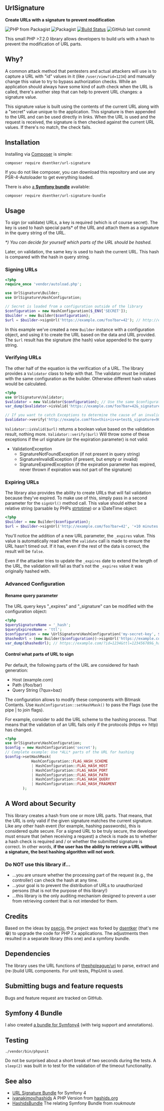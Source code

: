 ## UrlSignature  
**Create URLs with a signature to prevent modification**

![PHP from Packagist](https://img.shields.io/packagist/php-v/dsentker/url-signature.svg)
![Packagist](https://img.shields.io/packagist/v/dsentker/url-signature.svg)
[![Build Status](https://travis-ci.org/dsentker/url-signature.svg?branch=master)](https://travis-ci.org/dsentker/url-signature)
![GitHub last commit](https://img.shields.io/github/last-commit/dsentker/url-signature.svg)

This small PHP >7.2.0 library allows developers to build urls with a hash to prevent the modification of URL parts.   

## Why?
A common attack method that pentesters and actual attackers will use is to capture a URL with "id" values in it (like `/user/view?id=1234`) and manually change this value to try to bypass authorization checks. While an application should always have some kind of auth check when the URL is called, there's another step that can help to prevent URL changes: a signature value.

This signature value is built using the contents of the current URL along with a "secret" value unique to the application. This signature is then appended to the URL and can be used directly in links. When the URL is used and the request is received, the signature is then checked against the current URL values. If there's no match, the check fails.

## Installation
Installing via [Composer](https://getcomposer.org) is simple:

`composer require dsentker/url-signature`

If you do not like composer, you can download this repository and use any PSR-4-Autoloader to get everything loaded.

There is also [a **Symfony bundle**](https://github.com/dsentker/url-signature-bundle/) available:

`composer require dsentker/url-signature-bundle` 

## Usage
To sign (or validate) URLs, a key is required (which is of course secret). The key is used to hash special parts* of the URL and attach them as a signature in the query string of the URL.

_*) You can decide for yourself which parts of the URL should be hashed._

Later, on validation, the same key is used to hash the current URL. This hash is compared with the hash in query string.

### Signing URLs
```php
<?php
require_once 'vendor/autoload.php';

use UrlSignature\Builder;
use UrlSignature\HashConfiguration;

// Secret is loaded from a configuration outside of the library
$configuration = new HashConfiguration($_ENV['SECRET']);
$builder = new Builder($configuration);
$url = $builder->signUrl('https://example.com/foo?bar=42'); // http://example.com?foo?bar=42&_signature=90b7ac1...
```

In this example we've created a new `Builder` instance with a configuration object, and using it to create the URL based on the data and URL provided. The `$url` result has the signature (the hash) value appended to the query string.

### Verifying URLs
The other half of the equation is the verification of a URL. The library provides a `Validator` class to help with that. The validator must be initiated with the same configuration as the builder. Otherwise different hash values would be calculated.

```php
<?php
use UrlSignature\Validator;
$validator = new Validator($configuration); // Use the same $configuration here
var_dump($validator->isValid('https://example.com/foo?bar=42&_signature=90b7ac1...')); // returns true or false, depending on the signature

// If you want to catch Exceptions to determine the cause of an invalid URL, use Validator::verify() instead
$validator->verify('http://example.com?foo=this+is+a+test&_signature=90b7ac1...'); // Returns true or a \UrlSignature\Exception\ValidationException.
```

`Validator::isValid($url)` returns a boolean value based on the validation result, nothing more.
`Validator::verify($url)` Will throw some of these exceptions if the url signature (or the expiration parameter) is not valid:
* ValidationException
  * SignatureNotFoundException (if not present in query string)
  * SignatureInvalidException (if present, but empty or invalid)
  * SignatureExpiredException (if the expiration parameter has expired, never thrown if expiration was not part of the signature)

### Expiring URLs
The library also provides the ability to create URLs that will fail validation because they've expired. To make use of this, simply pass in a second parameter for the `signUrl()` method call. This value should either be a relative string (parsable by PHPs [strtotime](https://php.net/strtotime)) or a \DateTime object:
```php
<?php
$builder = new Builder($configuration);
$url = $builder->signUrl('http://example.com/foo?bar=42', '+10 minutes'); // https://example.com?foo=bar&_expires=1521661473&_signature=009e2d70...
```

You'll notice the addition of a new URL parameter, the `_expires` value. This value is automatically read when the `validate` call is made to ensure the URL hasn't timed out. If it has, even if the rest of the data is correct, the result will be `false`.

Even if the attacker tries to update the `_expires` date to extend the length of the URL, the validation will fail as that's not the `_expires` value it was originally hashed with.

### Advanced Configuration
#### Rename query parameter 
The URL query keys "_expires" and "_signature" can be modified with the configuration object:
```php
<?php
$querySignatureName = '_hash';
$queryExpiresName = 'ttl';
$configuration = new \UrlSignature\HashConfiguration('my-secret-key', $querySignatureName, $queryExpiresName);
$hashedUrl = (new Builder($configuration))->signUrl('https://example.com/?id=1234', new \DateTime('MONDAY NEXT WEEK'));
var_dump($hashedUrl); // https://example.com/?id=1234&ttl=123456789&_hash=009e2d70...
```
#### Control what parts of URL to sign
Per default, the following parts of the URL are considered for hash generation:
* Host (example.com)
* Path (/foo/bar)
* Query String (?qux=baz)

The configuration allows to modify these components with Bitmask Contants. Use `HashConfiguration::setHashMask()` to pass the Flags  (use the pipe | to join flags).

For example, consider to add the URL scheme to the hashing process. That means that the validation of an URL fails only if the protocols (https <-> http) has changed.

```php
<?php
use UrlSignature\HashConfiguration;
$config = new HashConfiguration('secret');
// Complete example: Use *ALL* parts of the URL for hashing
$config->setHashMask(
            HashConfiguration::FLAG_HASH_SCHEME
            | HashConfiguration::FLAG_HASH_HOST
            | HashConfiguration::FLAG_HASH_PORT
            | HashConfiguration::FLAG_HASH_PATH
            | HashConfiguration::FLAG_HASH_QUERY
            | HashConfiguration::FLAG_HASH_FRAGMENT
        );
```

## A Word about Security ##
This library creates a hash from one or more URL parts. That means, that the URL is only valid if the given signature matches the current signature. Like any other hash event (for example, hashing passwords), this is considered quite secure. For a signed URL to be truly secure, the developer must ensure that (when receiving a request) a check is made as to whether a hash check is required and / or whether the submitted signature is correct. In other words, **if the user has the ability to retrieve a URL without a signature, the best hashing algorithm will not work**.

### Do NOT use this library if... ###
* ...you are unsure whether the processing part of the request (e.g., the controller) can check the hash at any time.
* ...your goal is to prevent the distribution of URLs to unauthorized persons (that is not the purpose of this library!)
* ...this library is the only auditing mechanism designed to prevent a user from retrieving content that is not intended for them.

## Credits
Based on the ideas by [psecio](https://github.com/psecio), the project was forked by [dsentker](https://github.com/dsentker) (that's me 😁) to upgrade the code for PHP 7.x applications. The adjustments then resulted in a separate library (this one) and a symfony bundle.

## Dependencies
The library uses the URL functions of [thephpleague/uri](https://github.com/thephpleague/uri) to parse, extract and (re-)build URL components. For unit tests, PhpUnit is used. 

## Submitting bugs and feature requests
Bugs and feature request are tracked on GitHub.

## Symfony 4 Bundle
I also created [a bundle for Symfony4](https://github.com/dsentker/url-signature-bundle/) (with twig support and annotations).  

## Testing
`./vendor/bin/phpunit`

Do not be surprised about a short break of two seconds during the tests. A `sleep(2)` was built in to test for the validation of the timeout functionality.

## See also
* [URL Signature Bundle](https://github.com/dsentker/url-signature-bundle/) for Symfony 4
* [ivanakimov/hashids](https://github.com/ivanakimov/hashids.php) A PHP Version from [hashids.org](https://hashids.org/)
* [HashidsBundle](https://github.com/roukmoute/HashidsBundle) The relating Symfony Bundle from _roukmoute_